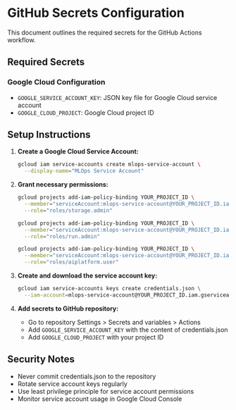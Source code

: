 # GitHub Secrets Configuration

This document outlines the required secrets for the GitHub Actions workflow.

## Required Secrets

### Google Cloud Configuration
- `GOOGLE_SERVICE_ACCOUNT_KEY`: JSON key file for Google Cloud service account
- `GOOGLE_CLOUD_PROJECT`: Google Cloud project ID

## Setup Instructions

1. **Create a Google Cloud Service Account:**
   ```bash
   gcloud iam service-accounts create mlops-service-account \
     --display-name="MLOps Service Account"
   ```

2. **Grant necessary permissions:**
   ```bash
   gcloud projects add-iam-policy-binding YOUR_PROJECT_ID \
     --member="serviceAccount:mlops-service-account@YOUR_PROJECT_ID.iam.gserviceaccount.com" \
     --role="roles/storage.admin"
   
   gcloud projects add-iam-policy-binding YOUR_PROJECT_ID \
     --member="serviceAccount:mlops-service-account@YOUR_PROJECT_ID.iam.gserviceaccount.com" \
     --role="roles/run.admin"
   
   gcloud projects add-iam-policy-binding YOUR_PROJECT_ID \
     --member="serviceAccount:mlops-service-account@YOUR_PROJECT_ID.iam.gserviceaccount.com" \
     --role="roles/aiplatform.user"
   ```

3. **Create and download the service account key:**
   ```bash
   gcloud iam service-accounts keys create credentials.json \
     --iam-account=mlops-service-account@YOUR_PROJECT_ID.iam.gserviceaccount.com
   ```

4. **Add secrets to GitHub repository:**
   - Go to repository Settings > Secrets and variables > Actions
   - Add `GOOGLE_SERVICE_ACCOUNT_KEY` with the content of credentials.json
   - Add `GOOGLE_CLOUD_PROJECT` with your project ID

## Security Notes

- Never commit credentials.json to the repository
- Rotate service account keys regularly
- Use least privilege principle for service account permissions
- Monitor service account usage in Google Cloud Console
